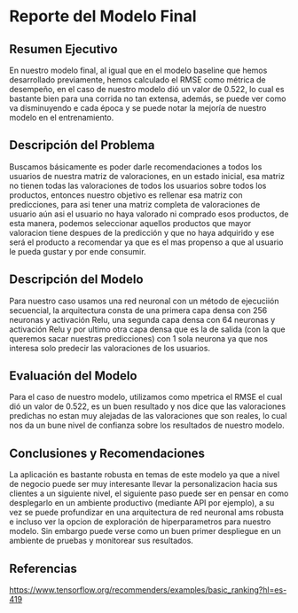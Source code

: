 # Reporte del Modelo Final

## Resumen Ejecutivo

En nuestro modelo final, al igual que en el modelo baseline que hemos desarrollado previamente, hemos calculado el RMSE como métrica de desempeño, en el caso de nuestro modelo dió un valor de 0.522, lo cual es bastante bien para una corrida no tan extensa, además, se puede ver como va disminuyendo e cada época y se puede notar la mejoría de nuestro modelo en el entrenamiento.

## Descripción del Problema

Buscamos básicamente es poder darle recomendaciones a todos los usuarios de nuestra matriz de valoraciones, en un estado inicial, esa matriz no tienen todas las valoraciones de todos los usuarios sobre todos los productos, entonces nuestro objetivo es rellenar esa matriz con predicciones, para asi tener una matriz completa de valoraciones de usuario aún asi el usuario no haya valorado ni comprado esos productos, de esta manera, podemos seleccionar aquellos productos que mayor valoracion tiene despues de la predicción y que no haya adquirido y ese será el producto a recomendar ya que es el mas propenso a que al usuario le pueda gustar y por ende consumir.

## Descripción del Modelo

Para nuestro caso usamos una red neuronal con un método de ejecuciión secuencial, la arquitectura consta de una primera capa densa con 256 neuronas y activación Relu, una segunda capa densa con 64 neuronas y activación Relu y por ultimo otra capa densa que es la de salida (con la que queremos sacar nuestras predicciones) con 1 sola neurona ya que nos interesa solo predecir las valoraciones de los usuarios.

## Evaluación del Modelo

Para el caso de nuestro modelo, utilizamos como mpetrica el RMSE el cual dió un valor de 0.522, es un buen resultado y nos dice que las valoraciones predichas no estan muy alejadas de las valoraciones que son reales, lo cual nos da un bune nivel de confianza sobre los resultados de nuestro modelo.

## Conclusiones y Recomendaciones

La aplicación es bastante robusta en temas de este modelo ya que a nivel de negocio puede ser muy interesante llevar la personalizacion hacia sus clientes a un siguiente nivel, el siguiente paso puede ser en pensar en como desplegarlo en un ambiente productivo (mediante API por ejemplo), a su vez se puede profundizar en una arquitectura de red neuronal ams robusta e incluso ver la opcion de exploración de hiperparametros para nuestro modelo. Sin embargo puede verse como un buen primer despliegue en un ambiente de pruebas y monitorear sus resultados.

## Referencias

https://www.tensorflow.org/recommenders/examples/basic_ranking?hl=es-419
